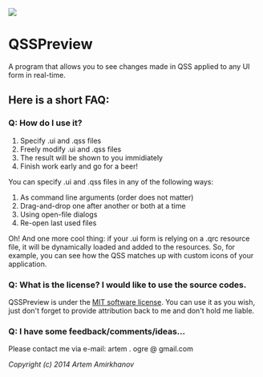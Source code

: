 ![](https://dl.dropboxusercontent.com/s/2u5davnwsfa6pj7/app_icon%20-%20small.png?dl=0)

# QSSPreview
A program that allows you to see changes made in QSS applied to any UI form in real-time.

## Here is a short FAQ:

### Q: How do I use it?
1. Specify .ui and .qss files
1. Freely modify .ui and .qss files
1. The result will be shown to you immidiately
1. Finish work early and go for a beer!

You can specify .ui and .qss files in any of the following ways:

1. As command line arguments (order does not matter)
1. Drag-and-drop one after another or both at a time
1. Using open-file dialogs
1. Re-open last used files

Oh! And one more cool thing: if your .ui form is relying on a .qrc resource file, it will be dynamically loaded and added to the resources. So, for example, you can see how the QSS matches up with custom icons of your application.

### Q: What is the license? I would like to use the source codes.

QSSPreview is under the <a href="http://opensource.org/licenses/MIT">MIT software license</a>. You can use it as you wish, just don't forget to provide attribution back to me and don't hold me liable.

### Q: I have some feedback/comments/ideas...

Please contact me via e-mail: artem . ogre @ gmail.com


_Copyright (c) 2014 Artem Amirkhanov_

